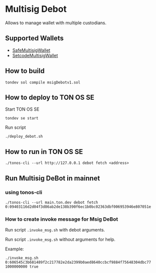 # Multisig Debot

Allows to manage wallet with multiple custodians.

## Supported Wallets

- [SafeMultisigWallet](https://github.com/tonlabs/ton-labs-contracts/blob/master/solidity/safemultisig/SafeMultisigWallet.tvc)
- [SetcodeMultisigWallet](https://github.com/tonlabs/ton-labs-contracts/blob/master/solidity/setcodemultisig/SetcodeMultisigWallet.tvc)

## How to build

    tondev sol compile msigDebotv1.sol

## How to deploy to TON OS SE

Start TON OS SE

    tondev se start

Run script

    ./deploy_debot.sh

## How to run in TON OS SE

    ./tonos-cli --url http://127.0.0.1 debot fetch <address>

## Run Multisig DeBot in mainnet
### using tonos-cli

    ./tonos-cli --url main.ton.dev debot fetch 0:09403116d2d04f3d86ab2de138b390f6ec1b0bc02363dbf006953946e807051e

### How to create invoke message for Msig DeBot

Run script `.invoke_msg.sh` with debot arguments.

Run script `.invoke_msg.sh` without arguments for help.

Example:

    ./invoke_msg.sh 0:606545c3b681489f2c217782e2da2399b0aed8640ccbcf9884f75648304dbc77 1000000000 true

